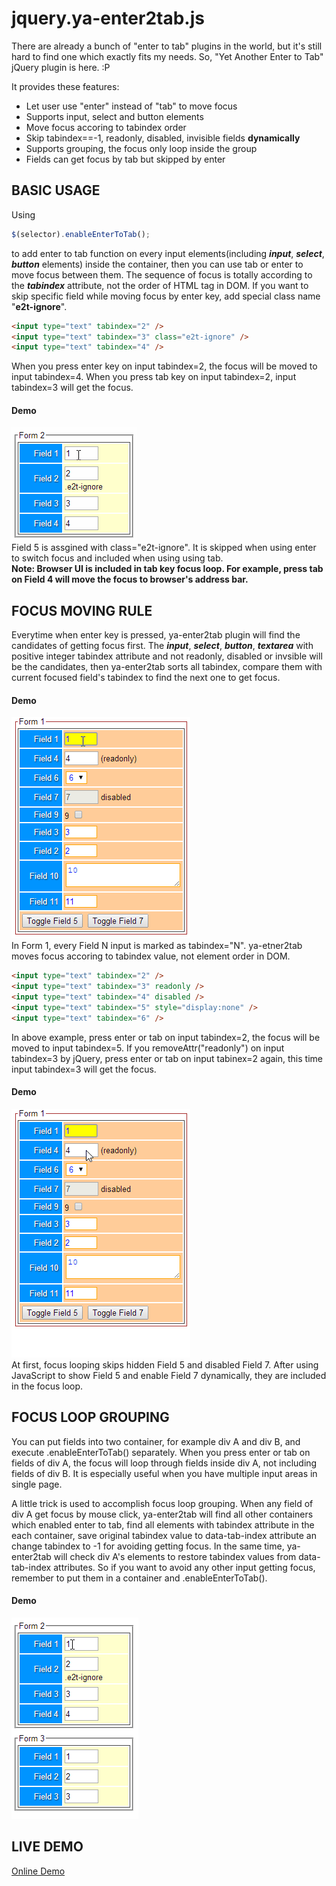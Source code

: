 jquery.ya-enter2tab.js
======================

There are already a bunch of "enter to tab" plugins in the world, but it's still hard to find one which exactly fits my needs.  So, "Yet Another Enter to Tab" jQuery plugin is here. :P

It provides these features:

* Let user use "enter" instead of "tab" to move focus
* Supports input, select and button elements 
* Move focus accoring to tabindex order
* Skip tabindex==-1, readonly, disabled, invisible fields **dynamically**
* Supports grouping, the focus only loop inside the group
* Fields can get focus by tab but skipped by enter 
  
## BASIC USAGE

Using 
``` javascript
$(selector).enableEnterToTab();
```
to add enter to tab function on every input elements(including ***input***, ***select***, ***button*** elements) inside the container, then you can use tab or enter to move focus between them.  The sequence of focus is totally according to the ***tabindex*** attribute, not the order of HTML tag in DOM.  If you want to skip specific field while moving focus by enter key, add special class name "**e2t-ignore**".

``` html
<input type="text" tabindex="2" />  
<input type="text" tabindex="3" class="e2t-ignore" />
<input type="text" tabindex="4" />
```
When you press enter key on input tabindex=2, the focus will be moved to input tabindex=4.  When you press tab key on input tabindex=2, input tabindex=3 will get the focus.

#### Demo
![Screenshot](./images/demo3.gif)  
Field 5 is assgined with class="e2t-ignore".  It is skipped when using enter to switch focus and included when using using tab.  
**Note: Browser UI is included in tab key focus loop.  For example,  press tab on Field 4 will move the focus to browser's address bar.**

## FOCUS MOVING RULE

Everytime when enter key is pressed, ya-enter2tab plugin will find the candidates of getting focus first.  The ***input***, ***select***, ***button***, ***textarea*** with positive integer tabindex attribute and not readonly, disabled or invsible will be the candidates, then ya-enter2tab sorts all tabindex, compare them with current focused field's tabindex to find the next one to get focus.

#### Demo 
![Screenshot](./images/demo1.gif)  
In Form 1, every Field N input is marked as tabindex="N".  ya-etner2tab moves focus accoring to tabindex value, not element order in DOM.


``` html
<input type="text" tabindex="2" />  
<input type="text" tabindex="3" readonly />
<input type="text" tabindex="4" disabled />
<input type="text" tabindex="5" style="display:none" />
<input type="text" tabindex="6" />
```

In above example, press enter or tab on input tabindex=2, the focus will be moved to input tabindex=5.  If you removeAttr("readonly") on input tabindex=3 by jQuery, press enter or tab on input tabinex=2 again, this time input tabindex=3 will get the focus.

#### Demo
![Screenshot](./images/demo2.gif)  
At first, focus looping skips hidden Field 5 and disabled Field 7.  After using JavaScript to show Field 5 and enable Field 7 dynamically, they are included in the focus loop.

## FOCUS LOOP GROUPING

You can put fields into two container, for example div A and div B, and execute .enableEnterToTab() separately.  When you press enter or tab on fields of div A, the focus will loop through fields inside div A, not including fields of div B.  It is especially useful when you have multiple input areas in single page.

A little trick is used to accomplish focus loop grouping.  When any field of div A get focus by mouse click, ya-enter2tab will find all other containers which enabled enter to tab, find all elements with tabindex attribute in the each container, save original tabindex value to data-tab-index attribute an change tabindex to -1 for avoiding getting focus.  In the same time, ya-enter2tab will check div A's elements to restore tabindex values from data-tab-index attributes.   So if you want to avoid any other input getting focus, remember to put them in a container and .enableEnterToTab().

#### Demo
![Screenshot](./images/demo4.gif)  

## LIVE DEMO

[Online Demo](http://htmlpreview.github.io/?https://github.com/darkthread/jquery.validate.inline/blob/master/src/demo.html)
